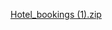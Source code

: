 [Hotel_bookings (1).zip](https://github.com/Jangjh93/AMA-JUNIOR_PJ/files/8137933/Hotel_bookings.1.zip)

